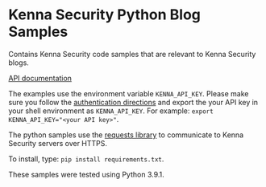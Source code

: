 # Kenna Security Python Blog Samples

Contains Kenna Security code samples that are relevant to Kenna Security blogs.

[API documentation](https://apidocs.kennasecurity.com/reference)

The examples use the environment variable `KENNA_API_KEY`. Please make sure you follow the
[authentication directions](https://apidocs.kennasecurity.com/reference#authentication) 
 and export the your API key in your shell environment as `KENNA_API_KEY`.  For example:
`export KENNA_API_KEY="<your API key>"`.

The python samples use the [requests library](https://requests.readthedocs.io/en/master/) to communicate
to Kenna Security servers over HTTPS.

To install, type: `pip install requirements.txt`.

These samples were tested using Python 3.9.1.
